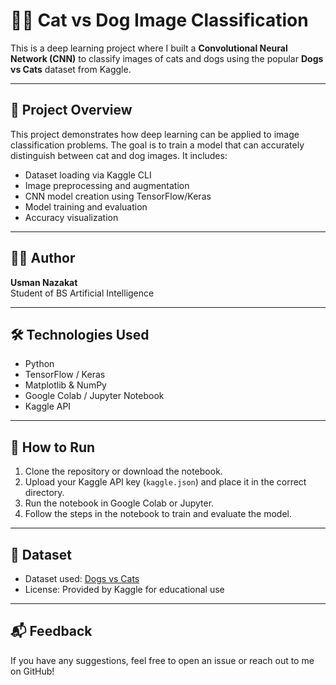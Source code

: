 # 🐶🐱 Cat vs Dog Image Classification

This is a deep learning project where I built a **Convolutional Neural Network (CNN)** to classify images of cats and dogs using the popular **Dogs vs Cats** dataset from Kaggle.

---

## 📌 Project Overview

This project demonstrates how deep learning can be applied to image classification problems. The goal is to train a model that can accurately distinguish between cat and dog images. It includes:
- Dataset loading via Kaggle CLI
- Image preprocessing and augmentation
- CNN model creation using TensorFlow/Keras
- Model training and evaluation
- Accuracy visualization

---

## 👨‍💻 Author

**Usman Nazakat**  
Student of BS Artificial Intelligence  

---

## 🛠️ Technologies Used

- Python  
- TensorFlow / Keras  
- Matplotlib & NumPy  
- Google Colab / Jupyter Notebook  
- Kaggle API  

---

## 🚀 How to Run

1. Clone the repository or download the notebook.
2. Upload your Kaggle API key (`kaggle.json`) and place it in the correct directory.
3. Run the notebook in Google Colab or Jupyter.
4. Follow the steps in the notebook to train and evaluate the model.

---

## 📁 Dataset

- Dataset used: [Dogs vs Cats](https://www.kaggle.com/datasets/salader/dogs-vs-cats)
- License: Provided by Kaggle for educational use

---

## 📬 Feedback

If you have any suggestions, feel free to open an issue or reach out to me on GitHub!


